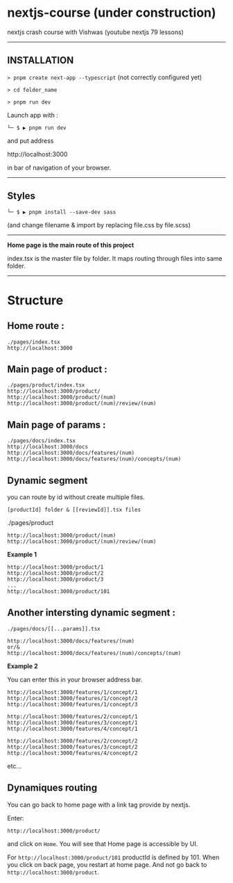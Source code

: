 # nextjs-course (under construction)

nextjs crash course with Vishwas (youtube nextjs 79 lessons)

---

## INSTALLATION

`> pnpm create next-app --typescript` (not correctly configured yet)

`> cd folder_name`

`> pnpm run dev`

Launch app with :

`└─ $ ▶ pnpm run dev`

and put address

http://localhost:3000

in bar of navigation of your browser.

---

## Styles

`└─ $ ▶ pnpm install --save-dev sass`

(and change filename & import by replacing file.css by file.scss)

---

**Home page is the main route of this project**

index.tsx is the master file by folder.
It maps routing through files into same folder.

---

# Structure

## Home route :

```
./pages/index.tsx
http://localhost:3000
```

## Main page of product :

```
./pages/product/index.tsx
http://localhost:3000/product/
http://localhost:3000/product/(num)
http://localhost:3000/product/(num)/review/(num)
```

## Main page of params :

```
./pages/docs/index.tsx
http://localhost:3000/docs
http://localhost:3000/docs/features/(num)
http://localhost:3000/docs/features/(num)/concepts/(num)
```

## Dynamic segment

you can route by id without create multiple files.

`[productId] folder & [[reviewId]].tsx files`

./pages/product

```
http://localhost:3000/product/(num)
http://localhost:3000/product/(num)/review/(num)
```

**Example 1**

```
http://localhost:3000/product/1
http://localhost:3000/product/2
http://localhost:3000/product/3
...
http://localhost:3000/product/101
```

## Another intersting dynamic segment :

`./pages/docs/[[...params]].tsx`

```
http://localhost:3000/docs/features/(num)
or/&
http://localhost:3000/docs/features/(num)/concepts/(num)
```

**Example 2**

You can enter this in your browser address bar.

```
http://localhost:3000/features/1/concept/1
http://localhost:3000/features/1/concept/2
http://localhost:3000/features/1/concept/3

http://localhost:3000/features/2/concept/1
http://localhost:3000/features/3/concept/1
http://localhost:3000/features/4/concept/1

http://localhost:3000/features/2/concept/2
http://localhost:3000/features/3/concept/2
http://localhost:3000/features/4/concept/2
```

etc...

## Dynamiques routing 

You can go back to home page with a link tag provide by nextjs.

Enter:

`http://localhost:3000/product/`

and click on `Home`. You will see that Home page is accessible by UI.

For `http://localhost:3000/product/101` productId is defined by 101. When you click on back page, you restart at home page.
And not go back to `http://localhost:3000/product`.
